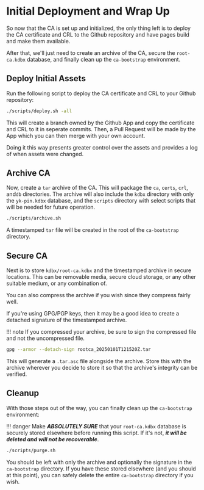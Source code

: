 # Initial Deployment and Wrap Up

So now that the CA is set up and initialized, the only thing left is to deploy
the CA certificate and CRL to the Github repository and have pages build and
make them available.

After that, we'll just need to create an archive of the CA, secure the
`root-ca.kdbx` database, and finally clean up the `ca-bootstrap` environment.

## Deploy Initial Assets

Run the following script to deploy the CA certificate and CRL to your Github
repository:

```sh
./scripts/deploy.sh -all
```

This will create a branch owned by the Github App and copy the certificate and
CRL to it in seperate commits. Then, a Pull Request will be made by the App
which you can then merge with your own account.

Doing it this way presents greater control over the assets and provides a log
of when assets were changed.

## Archive CA

Now, create a `tar` archive of the CA. This will package the `ca`, `certs`,
`crl`, and`db` directories. The archive will also include the `kdbx` directory
with only the `yk-pin.kdbx` database, and the `scripts` directory with select
scripts that will be needed for future operation.

```sh
./scripts/archive.sh
```

A timestamped `tar` file will be created in the root of the `ca-bootstrap`
directory.

## Secure CA

Next is to store `kdbx/root-ca.kdbx` and the timestamped archive in secure
locations. This can be removable media, secure cloud storage, or any other
suitable medium, or any combination of.

You can also compress the archive if you wish since they compress fairly well.

If you're using GPG/PGP keys, then it may be a good idea to create a detached
signature of the timestamped archive.

!!! note
    If you compressed your archive, be sure to sign the compressed file and not
    the uncompressed file.

```sh
gpg --armor --detach-sign rootca_20250101T121520Z.tar
```

This will generate a `.tar.asc` file alongside the archive. Store this with the
archive wherever you decide to store it so that the archive's integrity can be
verified.

## Cleanup

With those steps out of the way, you can finally clean up the `ca-bootstrap`
environment:

!!! danger
    Make ***ABSOLUTELY SURE*** that your `root-ca.kdbx` database is securely
    stored elsewhere before running this script. If it's not, ***it will be
    deleted and will not be recoverable***.

```sh
./scripts/purge.sh
```

You should be left with only the archive and optionally the signature in the
`ca-bootstrap` directory. If you have these stored elsewhere (and you should at
this point), you can safely delete the entire `ca-bootstrap` directory if you
wish.
